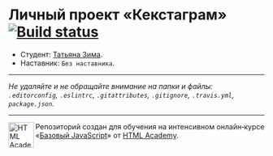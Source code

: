 # Личный проект «Кекстаграм» [![Build status][travis-image]][travis-url]

* Студент: [Татьяна Зима](https://up.htmlacademy.ru/javascript/9/user/197614).
* Наставник: `Без наставника`.

---

_Не удаляйте и не обращайте внимание на папки и файлы:_<br>
_`.editorconfig`, `.eslintrc`, `.gitattributes`, `.gitignore`, `.travis.yml`, `package.json`._

---

<a href="https://htmlacademy.ru/intensive/javascript"><img align="left" width="50" height="50" title="HTML Academy" src="https://up.htmlacademy.ru/static/img/intensive/javascript/logo-for-github.svg"></a>

Репозиторий создан для обучения на интенсивном онлайн‑курсе «[Базовый JavaScript](https://htmlacademy.ru/intensive/javascript)» от [HTML Academy](https://htmlacademy.ru).

[travis-image]: https://travis-ci.org/htmlacademy-javascript/197614-kekstagram.svg?branch=master
[travis-url]: https://travis-ci.org/htmlacademy-javascript/197614-kekstagram
